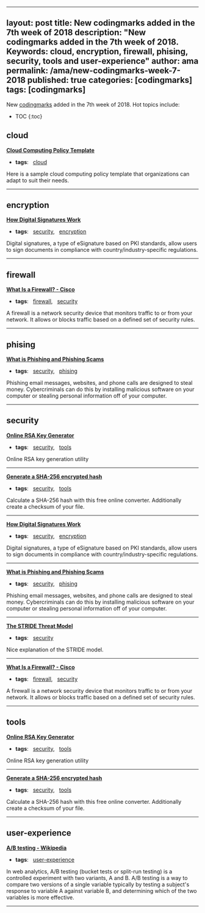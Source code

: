 


---
layout: post
title: New codingmarks added in the 7th week of 2018
description: "New codingmarks added in the 7th week of 2018. Keywords: cloud, encryption, firewall, phising, security, tools and user-experience"
author: ama
permalink: /ama/new-codingmarks-week-7-2018
published: true
categories: [codingmarks]
tags: [codingmarks]
---
New [codingmarks](https://www.codingmarks.org) added in the 7th week of 2018. Hot topics include:

* TOC
{:toc} 

<!--more-->

## cloud 

**[Cloud Computing Policy Template](http://www.itmanagerdaily.com/cloud-computing-policy-template/)**

  * **tags**: &nbsp; [cloud](https://www.codingmarks.org/search?q=[cloud])

Here is a sample cloud computing policy template that organizations can adapt to suit their needs.

<hr>


## encryption 

**[How Digital Signatures Work](https://www.docusign.com/how-it-works/electronic-signature/digital-signature/digital-signature-faq)**

  * **tags**: &nbsp; [security](https://www.codingmarks.org/search?q=[security]), &nbsp; [encryption](https://www.codingmarks.org/search?q=[encryption])

Digital signatures, a type of eSignature based on PKI standards, allow users to sign documents in compliance with country/industry-specific regulations. 

<hr>


## firewall 

**[What Is a Firewall? - Cisco](https://www.cisco.com/c/en/us/products/security/firewalls/what-is-a-firewall.html)**

  * **tags**: &nbsp; [firewall](https://www.codingmarks.org/search?q=[firewall]), &nbsp; [security](https://www.codingmarks.org/search?q=[security])

A firewall is a network security device that monitors traffic to or from your network. It allows or blocks traffic based on a defined set of security rules. 

<hr>


## phising 

**[What is Phishing and Phishing Scams](https://www.microsoft.com/en-us/safety/online-privacy/phishing-symptoms.aspx)**

  * **tags**: &nbsp; [security](https://www.codingmarks.org/search?q=[security]), &nbsp; [phising](https://www.codingmarks.org/search?q=[phising])

Phishing email messages, websites, and phone calls are designed to steal money. Cybercriminals can do this by installing malicious software on your computer or stealing personal information off of your computer.

<hr>


## security 

**[Online RSA Key Generator](http://travistidwell.com/jsencrypt/demo/)**

  * **tags**: &nbsp; [security](https://www.codingmarks.org/search?q=[security]), &nbsp; [tools](https://www.codingmarks.org/search?q=[tools])

Online RSA key generation utility

<hr>

**[Generate a SHA-256 encrypted hash](https://hash.online-convert.com/sha256-generator)**

  * **tags**: &nbsp; [security](https://www.codingmarks.org/search?q=[security]), &nbsp; [tools](https://www.codingmarks.org/search?q=[tools])

Calculate a SHA-256 hash with this free online converter. Additionally create a checksum of your file.

<hr>

**[How Digital Signatures Work](https://www.docusign.com/how-it-works/electronic-signature/digital-signature/digital-signature-faq)**

  * **tags**: &nbsp; [security](https://www.codingmarks.org/search?q=[security]), &nbsp; [encryption](https://www.codingmarks.org/search?q=[encryption])

Digital signatures, a type of eSignature based on PKI standards, allow users to sign documents in compliance with country/industry-specific regulations. 

<hr>

**[What is Phishing and Phishing Scams](https://www.microsoft.com/en-us/safety/online-privacy/phishing-symptoms.aspx)**

  * **tags**: &nbsp; [security](https://www.codingmarks.org/search?q=[security]), &nbsp; [phising](https://www.codingmarks.org/search?q=[phising])

Phishing email messages, websites, and phone calls are designed to steal money. Cybercriminals can do this by installing malicious software on your computer or stealing personal information off of your computer.

<hr>

**[The STRIDE Threat Model](https://msdn.microsoft.com/en-us/library/ee823878(v=cs.20).aspx)**

  * **tags**: &nbsp; [security](https://www.codingmarks.org/search?q=[security])

Nice explanation of the STRIDE model. 

<hr>

**[What Is a Firewall? - Cisco](https://www.cisco.com/c/en/us/products/security/firewalls/what-is-a-firewall.html)**

  * **tags**: &nbsp; [firewall](https://www.codingmarks.org/search?q=[firewall]), &nbsp; [security](https://www.codingmarks.org/search?q=[security])

A firewall is a network security device that monitors traffic to or from your network. It allows or blocks traffic based on a defined set of security rules. 

<hr>


## tools 

**[Online RSA Key Generator](http://travistidwell.com/jsencrypt/demo/)**

  * **tags**: &nbsp; [security](https://www.codingmarks.org/search?q=[security]), &nbsp; [tools](https://www.codingmarks.org/search?q=[tools])

Online RSA key generation utility

<hr>

**[Generate a SHA-256 encrypted hash](https://hash.online-convert.com/sha256-generator)**

  * **tags**: &nbsp; [security](https://www.codingmarks.org/search?q=[security]), &nbsp; [tools](https://www.codingmarks.org/search?q=[tools])

Calculate a SHA-256 hash with this free online converter. Additionally create a checksum of your file.

<hr>


## user-experience 

**[A/B testing - Wikipedia](https://en.wikipedia.org/wiki/A/B_testing)**

  * **tags**: &nbsp; [user-experience](https://www.codingmarks.org/search?q=[user-experience])

In web analytics, A/B testing (bucket tests or split-run testing) is a controlled experiment with two variants, A and B. A/B testing is a way to compare two versions of a single variable typically by testing a subject's response to variable A against variable B, and determining which of the two variables is more effective.

<hr>

